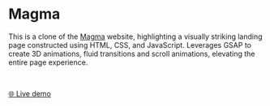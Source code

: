 # Magma

This is a clone of the <a href="https://thisismagma.com/" target="_blank">Magma</a> website, highlighting a visually striking landing page constructed using HTML, CSS, and JavaScript. Leverages GSAP to create 3D animations, fluid transitions and scroll animations, elevating the entire page experience.

<br>

<a href="https://thisismagma.netlify.app/" target="_blank">🌐 Live demo</a>
